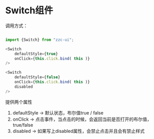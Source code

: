 Switch组件
===================

调用方式：

```JavaScript

import {Switch} from "zzc-ui";

<Switch
    defaultStyle={true}
    onClick={this.click.bind( this )}
/>

<Switch
    defaultStyle={false}
    onClick={this.click.bind( this )}
    disabled
/>
```

提供两个属性
1. defaultStyle -> 默认状态，布尔值true / false
2. onClick -> 点击事件，当点击的时候，会返回当前是否打开的布尔值，true/false
3. disabled -> 如果写上disabled属性，会禁止点击并且会有禁止样式